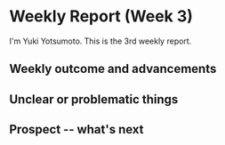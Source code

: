 # Weekly Report (Week 3)  
I'm Yuki Yotsumoto. This is the 3rd weekly report.

## Weekly outcome and advancements  


## Unclear or problematic things  


## Prospect -- what's next  
